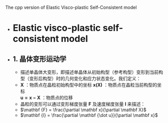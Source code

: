 The cpp version of Elastic Visco-plastic Self-Consistent model
- # Elastic visco-plastic self-consistent model
- ## 1. 晶体变形运动学
	- 描述单晶体大变形，即描述单晶体从初始构型（参考构型）变形到当前构型（变形后构型）时的几何变化和应力状态变化。我们定义：
	- $\mathbf X$ ：物质点在晶粒初始构型中的坐标
	  $\mathbf {x(X)}$ ：物质点在晶粒当前构型的坐标  
	  $\mathbf {u=x-X}$ ：物质点的位移  
	- 晶粒的变形可以通过变形梯度张量 $\mathbf F$ 及速度梯度张量 $\mathbf l$ 来描述：
	- $\mathbf {F} = \frac{\partial \mathbf x}{\partial \mathbf X}$
	- $\mathbf {l} = \frac{\partial \mathbf {\dot u}}{\partial \mathbf x}$
